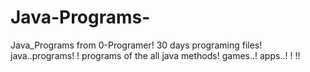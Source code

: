 # Java-Programs-
Java_Programs from 0-Programer!
30 days programing files!
java..programs! !
programs of the all java methods!
games..!
apps..! !
!!
